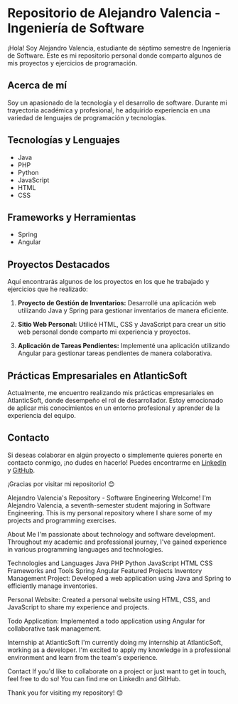 # Repositorio de Alejandro Valencia - Ingeniería de Software

¡Hola! Soy Alejandro Valencia, estudiante de séptimo semestre de Ingeniería de Software. Este es mi repositorio personal donde comparto algunos de mis proyectos y ejercicios de programación.

## Acerca de mí
Soy un apasionado de la tecnología y el desarrollo de software. Durante mi trayectoria académica y profesional, he adquirido experiencia en una variedad de lenguajes de programación y tecnologías.

## Tecnologías y Lenguajes
- Java
- PHP
- Python
- JavaScript
- HTML
- CSS

## Frameworks y Herramientas
- Spring
- Angular

## Proyectos Destacados
Aquí encontrarás algunos de los proyectos en los que he trabajado y ejercicios que he realizado:

1. **Proyecto de Gestión de Inventarios:** Desarrollé una aplicación web utilizando Java y Spring para gestionar inventarios de manera eficiente.
   
2. **Sitio Web Personal:** Utilicé HTML, CSS y JavaScript para crear un sitio web personal donde comparto mi experiencia y proyectos.

3. **Aplicación de Tareas Pendientes:** Implementé una aplicación utilizando Angular para gestionar tareas pendientes de manera colaborativa.

## Prácticas Empresariales en AtlanticSoft
Actualmente, me encuentro realizando mis prácticas empresariales en AtlanticSoft, donde desempeño el rol de desarrollador. Estoy emocionado de aplicar mis conocimientos en un entorno profesional y aprender de la experiencia del equipo.

## Contacto
Si deseas colaborar en algún proyecto o simplemente quieres ponerte en contacto conmigo, ¡no dudes en hacerlo! Puedes encontrarme en [LinkedIn](https://www.linkedin.com/in/alejandro-valencia-13b047269/) y [GitHub](https://github.com/alejo78912).

¡Gracias por visitar mi repositorio! 😊

Alejandro Valencia's Repository - Software Engineering
Welcome! I'm Alejandro Valencia, a seventh-semester student majoring in Software Engineering. This is my personal repository where I share some of my projects and programming exercises.

About Me
I'm passionate about technology and software development. Throughout my academic and professional journey, I've gained experience in various programming languages and technologies.

Technologies and Languages
Java
PHP
Python
JavaScript
HTML
CSS
Frameworks and Tools
Spring
Angular
Featured Projects
Inventory Management Project: Developed a web application using Java and Spring to efficiently manage inventories.

Personal Website: Created a personal website using HTML, CSS, and JavaScript to share my experience and projects.

Todo Application: Implemented a todo application using Angular for collaborative task management.

Internship at AtlanticSoft
I'm currently doing my internship at AtlanticSoft, working as a developer. I'm excited to apply my knowledge in a professional environment and learn from the team's experience.

Contact
If you'd like to collaborate on a project or just want to get in touch, feel free to do so! You can find me on LinkedIn and GitHub.

Thank you for visiting my repository! 😊
